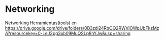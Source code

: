 # Networking
 Networking
Herramientas(tools) en https://drive.google.com/drive/folders/0B3zdi24RbOQ2RWVIOWpUbFkzMzA?resourcekey=0-LeJ3pg3ub09MuQSLp8hYJw&usp=sharing